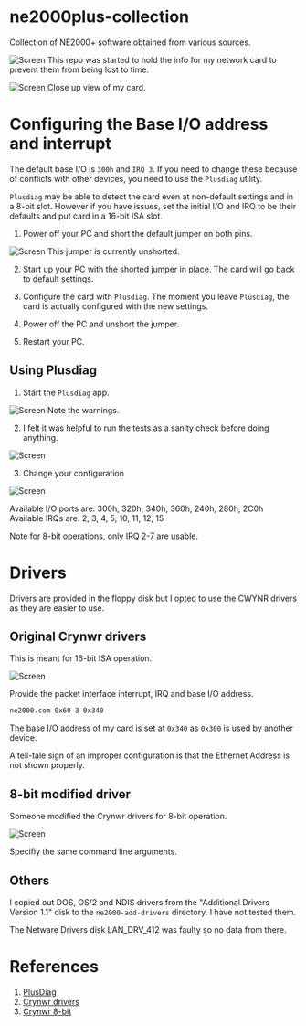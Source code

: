# ne2000plus-collection
Collection of NE2000+ software obtained from various sources. 

![Screen](images/allboxes.jpg)
This repo was started to hold the info for my network card to prevent them from being lost to time.

![Screen](images/ne2000card.jpg)
Close up view of my card.

# Configuring the Base I/O address and interrupt

The default base I/O is `300h` and `IRQ 3`. If you need to change these because of conflicts with other devices, you need to use the `Plusdiag` utility.

`Plusdiag` may be able to detect the card even at non-default settings and in a 8-bit slot. However if you have issues, set the initial I/O and IRQ to be their defaults and put card in a 16-bit ISA slot.

1. Power off your PC and short the default jumper on both pins.

![Screen](images/default-jumper.jpg)
This jumper is currently unshorted.

2. Start up your PC with the shorted jumper in place. The card will go back to default settings.

3. Configure the card with `Plusdiag`. The moment you leave `Plusdiag`, the card is actually configured with the new settings.

4. Power off the PC and unshort the jumper.

5. Restart your PC.

## Using Plusdiag

1. Start the `Plusdiag` app.

![Screen](images/plusdiag-initial.jpg)
Note the warnings.

2. I felt it was helpful to run the tests as a sanity check before doing anything.

![Screen](images/plusdiag-tests.jpg)

3. Change your configuration

![Screen](images/plusdiag-change-config.jpg)

Available I/O ports are: 300h, 320h, 340h, 360h, 240h, 280h, 2C0h
Available IRQs are: 2, 3, 4, 5, 10, 11, 12, 15

Note for 8-bit operations, only IRQ 2-7 are usable.

# Drivers

Drivers are provided in the floppy disk but I opted to use the CWYNR drivers as they are easier to use.

## Original Crynwr drivers
This is meant for 16-bit ISA operation.

![Screen](images/crynwr-original.jpg)

Provide the packet interface interrupt, IRQ and base I/O address.

```bash
ne2000.com 0x60 3 0x340
```
The base I/O address of my card is set at `0x340` as `0x300` is used by another device.

A tell-tale sign of an improper configuration is that the Ethernet Address is not shown properly.

## 8-bit modified driver

Someone modified the Crynwr drivers for 8-bit operation.

![Screen](images/crynwr-8-bit-mod.jpg)

Specifiy the same command line arguments.

## Others

I copied out DOS, OS/2 and NDIS drivers from the "Additional Drivers Version 1.1" disk to the `ne2000-add-drivers` directory. I have not tested them.

The Netware Drivers disk LAN_DRV_412 was faulty so no data from there.

# References

1. [PlusDiag](https://www.driverguide.com/driver/detail.php?driverid=69426)
2. [Crynwr drivers](https://www.ibiblio.org/pub/micro/pc-stuff/freedos/files/distributions/1.2/repos/pkg-html/crynwr.html)
3. [Crynwr 8-bit](http://www.vcfed.org/forum/showthread.php?41081-NE2000-Packet-drivers-for-8-bit-slots)
